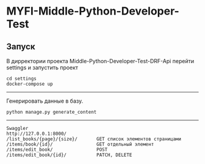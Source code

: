 # MYFI-Middle-Python-Developer-Test


## Запуск

В дирректории проекта Middle-Python-Developer-Test-DRF-Api перейти settings и запустить проект 

```console
cd settings
docker-compose up
```

---
Генерировать данные в базу. 
```console
python manage.py generate_content
```
---
```
Swaggler 
http://127.0.0.1:8000/
/list_books/{page}/{size}/       GET список элементов страницами 
/items/book/{id}/                GET отдельный элемент
/items/edit_book/                POST
/items/edit_book/{id}/           PATCH, DELETE
```
